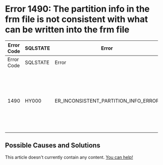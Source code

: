 
# Error 1490: The partition info in the frm file is not consistent with what can be written into the frm file


| Error Code | SQLSTATE | Error | Description |
| --- | --- | --- | --- |
| Error Code | SQLSTATE | Error | Description |
| 1490 | HY000 | ER_INCONSISTENT_PARTITION_INFO_ERROR | The partition info in the frm file is not consistent with what can be written into the frm file |




## Possible Causes and Solutions


This article doesn't currently contain any content. [You can help!](/en/writing-and-editing-knowledge-base-articles/)

